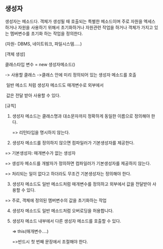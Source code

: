 ## 생성자

생성자는 메소드다. 객체가 생성될 때 호출되는 특별한 메소드이며 주로 자원을 엑세스하거나 자원을 사용하기 위해서 초기화하거나 자원관련 작업을 하거나 객체가 가지고 있는 멤버변수를 초기화 하는 작업을 정의한다.

(자원- DBMS, 네이트워크, 파일시스템.....)



[객체 생성]

클래스타입 변수 = new 생성자메소드()

-> 사용할 클래스                ->클래스 안에 미리 정의되어 있는 생성자 메소드를 호출

​												일반 메소드 처럼 생성자 메소드도 매개변수로 외부에서

​												값은 전달 받아 사용할 수 있다.



[규칙]

1. 생성자 메소드는 클래스명과 대소문자까지 정확하게 동일한 이름으로 정의해야 한다.

   => 리턴타입을 명시하지 않는다.

2.  생성자 메소드를 정의하지 않으면 컴파일러가 기본생성자를 제공한다.

   => 기본생성자: 매개변수가 없는 생성자

   => 생성자 메소드를 개발자가 정의하면 컴파일러가 기본생성자를 제공하지 않는다.

   => 처리되는 일이 없다고 하더라도 무조건 기본생성자는 정의해야 한다.

   

3.  생성자 메소드도 일반 메소드처럼 매개변수를 정의하고 외부에서 값을 전달받아 사용할 수 있다.

   => 주로, 객체에 정의된 멤버변수의 값을 초기화하는 작업

4. 생성자 메소드도 일반 메소드처럼 오버로딩을 허용합니다.

5. 생성자 메소드 내부에서 다른 생성자 메소드를 호출할 수 있다.

   => this(매개변수....)

   =>반드시 첫 번째 문장에서 조절해야 한다.